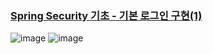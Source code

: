 ### [Spring Security 기초 - 기본 로그인 구현(1)](https://stir.tistory.com/266)
![image](https://user-images.githubusercontent.com/47946124/199639487-213bd912-757b-4b9f-a038-f8f1c62573f6.png)
![image](https://user-images.githubusercontent.com/47946124/199639511-e53ee634-e31a-4459-95dc-11404fdb684f.png)
